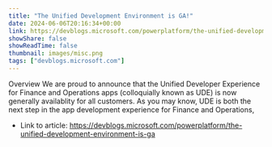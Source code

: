 ```yaml
---
title: "The Unified Development Environment is GA!"
date: 2024-06-06T20:16:34+00:00
link: https://devblogs.microsoft.com/powerplatform/the-unified-development-environment-is-ga
showShare: false
showReadTime: false
thumbnail: images/misc.png
tags: ["devblogs.microsoft.com"]
---
```

Overview We are proud to announce that the Unified Developer Experience for Finance and Operations apps (colloquially known as UDE) is now generally availablity for all customers. As you may know, UDE is both the next step in the app development experience for Finance and Operations,

- Link to article: https://devblogs.microsoft.com/powerplatform/the-unified-development-environment-is-ga